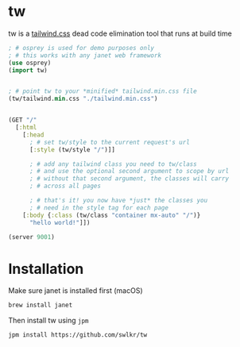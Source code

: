 # tw

tw is a [tailwind.css](https://tailwindcss.com) dead code elimination tool that runs at build time

```clojure
; # osprey is used for demo purposes only
; # this works with any janet web framework
(use osprey)
(import tw)


; # point tw to your *minified* tailwind.min.css file
(tw/tailwind.min.css "./tailwind.min.css")


(GET "/"
  [:html
    [:head
      ; # set tw/style to the current request's url
      [:style (tw/style "/")]]

      ; # add any tailwind class you need to tw/class
      ; # and use the optional second argument to scope by url
      ; # without that second argument, the classes will carry
      ; # across all pages

      ; # that's it! you now have *just* the classes you
      ; # need in the style tag for each page
    [:body {:class (tw/class "container mx-auto" "/")}
      "hello world!"]])

(server 9001)
```

# Installation

Make sure janet is installed first (macOS)

```sh
brew install janet
```

Then install tw using `jpm`

```sh
jpm install https://github.com/swlkr/tw
```
